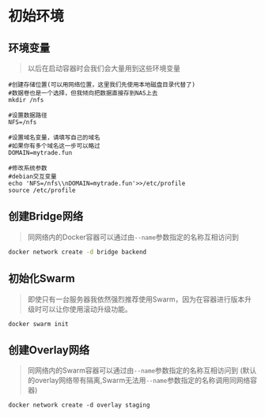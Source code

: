 # 初始环境



## 环境变量

> 以后在启动容器时会我们会大量用到这些环境变量

```text
#创建存储位置(可以用网络位置，这里我们先使用本地磁盘目录代替了)
#数据卷也是一个选择，但我倾向把数据直接存到NAS上去
mkdir /nfs

#设置数据路径
NFS=/nfs

#设置域名变量，请填写自己的域名
#如果你有多个域名这一步可以略过
DOMAIN=mytrade.fun

#修改系统参数
#debian交互变量
echo 'NFS=/nfs\\nDOMAIN=mytrade.fun'>>/etc/profile
source /etc/profile
```

## 创建Bridge网络

> 同网络内的Docker容器可以通过由`--name`参数指定的名称互相访问到

```bash
docker network create -d bridge backend
```

## 初始化Swarm

> 即使只有一台服务器我依然强烈推荐使用Swarm，因为在容器进行版本升级时可以让你使用滚动升级功能。

```text
docker swarm init
```

## 创建Overlay网络

> 同网络内的Swarm容器可以通过由`--name`参数指定的名称互相访问到
> \(默认的overlay网络带有隔离,Swarm无法用`--name`参数指定的名称调用同网络容器\)

```text
docker network create -d overlay staging
```

